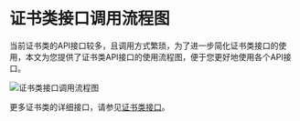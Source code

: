 # 证书类接口调用流程图

当前证书类的API接口较多，且调用方式繁琐，为了进一步简化证书类接口的使用，本文为您提供了证书类API接口的使用流程图，便于您更好地使用各个API接口。

![证书类接口调用流程图](https://static-aliyun-doc.oss-cn-hangzhou.aliyuncs.com/assets/img/zh-CN/7199760061/p168788.png)

更多证书类的详细接口，请参见[证书类接口](/intl.zh-CN/新版API参考/API概览.md)。

